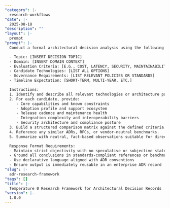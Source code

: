 ```yaml
---
"category": |-
  research-workflows
"date": |-
  2025-08-18
"description": ""
"layout": |-
  prompt
"prompt": |-
  Conduct a formal architectural decision analysis using the following parameters:

  - Topic: [INSERT DECISION TOPIC]
  - Domain: [INSERT DOMAIN CONTEXT]
  - Evaluation Criteria: [E.G., COST, LATENCY, SECURITY, MAINTAINABILITY]
  - Candidate Technologies: [LIST ALL OPTIONS]
  - Governance Requirements: [LIST RELEVANT POLICIES OR STANDARDS]
  - Timeline Expectation: [SHORT-TERM, MULTI-YEAR, ETC.]

  Instructions:
  1. Identify and describe all relevant technologies or architecture patterns.
  2. For each candidate, provide:
     - Core capabilities and known constraints
     - Adoption profile and support ecosystem
     - Release cadence and maintenance health
     - Integration complexity and interoperability barriers
     - Security architecture and compliance posture
  3. Build a structured comparison matrix against the defined criteria.
  4. Reference any similar ADRs, RFCs, or vendor-neutral benchmarks.
  5. Summarize with neutral, fact-based observations suitable for direct use in a Temperature 0 ADR.

  Response Format Requirements:
  - Maintain strict objectivity with no speculative or subjective statements
  - Ground all conclusions in standards-compliant references or benchmark data
  - Use declarative language aligned with ADR conventions
  - Ensure output is immediately reusable in an enterprise ADR record
"slug": |-
  adr-research-framework
"tags": []
"title": |-
  Temperature 0 Research Framework for Architectural Decision Records
"version": |-
  1.0.0
---
```

